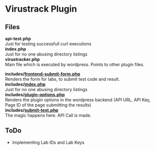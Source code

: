 # Virustrack Plugin
## Files
**api-test.php**  
Just for testing successfull curl executions  
**index.php**  
Just for no one abusing directory listings  
**virustracker.php**  
Main file which is executed by wordpress. Points to other plugin files.  
  
**includes/[frontend-submit-form.php](https://github.com/virustracker/vt-web/blob/master/wp-content/plugins/virustracker/includes/frontend-submit-form.php "frontend-submit-form.php")**  
Renders the form for labs, to submit test code and result.  
**includes/[index.php](https://github.com/virustracker/vt-web/blob/master/wp-content/plugins/virustracker/includes/index.php "index.php")**  
Just for no one abusing directory listings  
**includes/[plugin-options.php](https://github.com/virustracker/vt-web/blob/master/wp-content/plugins/virustracker/includes/plugin-options.php "plugin-options.php")**  
Renders the plugin options in the wordpress backend (API URL, API Key, Page ID of the page submitting the results)  
**includes/[submit-test.php](https://github.com/virustracker/vt-web/blob/master/wp-content/plugins/virustracker/includes/submit-test.php "submit-test.php")**  
The magic happens here. API Call is made.  

## ToDo
- Implementing Lab IDs and Lab Keys
